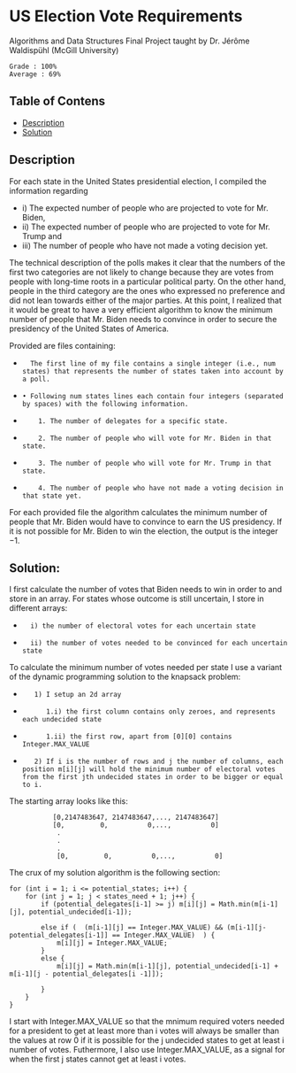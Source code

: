 # US Election Vote Requirements
Algorithms and Data Structures Final Project
taught by Dr. Jérôme Waldispühl (McGill University)
    
    Grade : 100%
    Average : 69%
   
## Table of Contens
* [Description](#description)
* [Solution](#solution)

## Description

For each state in the United States presidential election, I compiled the information regarding 
*   i) The expected number of people who are projected to vote for Mr. Biden, 
*   ii) The expected number of people who are projected to vote for Mr. Trump and 
*   iii) The number of people who have not made a voting decision yet. 

The technical description of the polls makes it clear that the numbers of the first two categories are not likely to change because they are votes from people with long-time roots in a particular political party. On the other hand, people in the third category are the ones who expressed no preference and did not lean towards either of the major parties. At this point, I realized that it would be great to have a very efficient algorithm to know the minimum number of people that Mr. Biden needs to convince in order to secure the presidency of the United States of America.

Provided are files containing:
*       The first line of my file contains a single integer (i.e., num states) that represents the number of states taken into account by a poll.
*     • Following num states lines each contain four integers (separated by spaces) with the following information.
*         1. The number of delegates for a specific state. 
*         2. The number of people who will vote for Mr. Biden in that state. 
*         3. The number of people who will vote for Mr. Trump in that state. 
*         4. The number of people who have not made a voting decision in that state yet.
For each provided file the algorithm calculates the minimum number of people that Mr. Biden would have to convince to earn the US presidency. If it is not possible for Mr. Biden to win the election, the output is the integer −1.

## Solution:

I first calculate the number of votes that Biden needs to win in order to and store in an array.
For states whose outcome is still uncertain, I store in different arrays:
*       i) the number of electoral votes for each uncertain state
*       ii) the number of votes needed to be convinced for each uncertain state
To calculate the minimum number of votes needed per state I use a variant of the dynamic programming solution to the knapsack problem:
*        1) I setup an 2d array
*           1.i) the first column contains only zeroes, and represents each undecided state
*           1.ii) the first row, apart from [0][0] contains Integer.MAX_VALUE
*        2) If i is the number of rows and j the number of columns, each position m[i][j] will hold the minimum number of electoral votes from the first jth undecided states in order to be bigger or equal to i.

The starting array looks like this:
```
           [0,2147483647, 2147483647,..., 2147483647]
           [0,         0,          0,...,          0]
            .
            .
            .
            [0,         0,          0,...,          0]
```
The crux of my solution algorithm is the following section:
```
for (int i = 1; i <= potential_states; i++) {
	for (int j = 1; j < states_need + 1; j++) {
		if (potential_delegates[i-1] >= j) m[i][j] = Math.min(m[i-1][j], potential_undecided[i-1]);

		else if (  (m[i-1][j] == Integer.MAX_VALUE) && (m[i-1][j-potential_delegates[i-1]] == Integer.MAX_VALUE)  ) {
			m[i][j] = Integer.MAX_VALUE;
		}
		else {
			m[i][j] = Math.min(m[i-1][j], potential_undecided[i-1] + m[i-1][j - potential_delegates[i -1]]);
						
		}
	}
}
```
I start with Integer.MAX_VALUE so that the mnimum required voters needed for a president to get at least more than i votes will always be smaller than the values at row 0 if it is possible for the j undecided states to get at least i number of votes. Futhermore, I also use Integer.MAX_VALUE, as a signal for when the first j states cannot get at least i votes.

